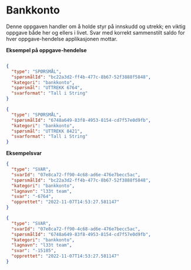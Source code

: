 # Bankkonto

Denne oppgaven handler om å holde styr på innskudd og utrekk; en viktig oppgave både her og ellers i livet.
Svar med korrekt sammenstilt saldo for hver oppgave-hendelse applikasjonen mottar.

**Eksempel på oppgave-hendelse**

```json

{
  "type": "SPØRSMÅL",
  "spørsmålId": "bc22a3d2-ff4b-477c-8b67-52f3888f5848",
  "kategori": "bankkonto",
  "spørsmål": "UTTREKK 6764",
  "svarformat": "Tall i String"
}
```

``` json
{
  "type": "SPØRSMÅL",
  "spørsmålId": "6748a649-83f8-4953-8154-cd7f57e0d9fb",
  "kategori": "bankkonto",
  "spørsmål": "UTTREKK 8421",
  "svarformat": "Tall i String"
}
```

**Eksempelsvar**

```json
{
  "type": "SVAR",
  "svarId": "07e8ca72-ff90-4c68-ad6e-476e7becc5ac",
  "spørsmålId": "bc22a3d2-ff4b-477c-8b67-52f3888f5848",
  "kategori": "bankkonto",
  "lagnavn": "l33t team",
  "svar": "-6764",
  "opprettet": "2022-11-07T14:53:27.581147"
}
```

``` json
{
  "type": "SVAR",
  "svarId": "07e8ca72-ff90-4c68-ad6e-476e7becc5ac",
  "spørsmålId": "6748a649-83f8-4953-8154-cd7f57e0d9fb",
  "kategori": "bankkonto",
  "lagnavn": "l33t team",
  "svar": "-15185",
  "opprettet": "2022-11-07T14:53:27.581147"
}
```
